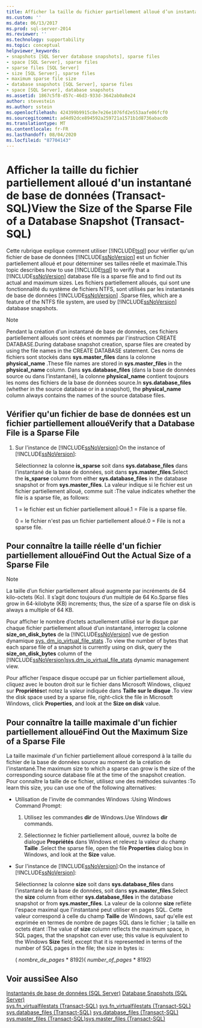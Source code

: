 ```yaml
---
title: Afficher la taille du fichier partiellement alloué d’un instantané de base de données (Transact-SQL) | Microsoft Docs
ms.custom: ''
ms.date: 06/13/2017
ms.prod: sql-server-2014
ms.reviewer: ''
ms.technology: supportability
ms.topic: conceptual
helpviewer_keywords:
- snapshots [SQL Server database snapshots], sparse files
- space [SQL Server], sparse files
- sparse files [SQL Server]
- size [SQL Server], sparse files
- maximum sparse file size
- database snapshots [SQL Server], sparse files
- space [SQL Server], database snapshots
ms.assetid: 1867c5f8-d57c-46d3-933d-3642ab0a8e24
author: stevestein
ms.author: sstein
ms.openlocfilehash: 424399b9915c8e7e26e1076fd2e553aafe06fcf0
ms.sourcegitcommit: ad4d92dce894592a259721a1571b1d8736abacdb
ms.translationtype: MT
ms.contentlocale: fr-FR
ms.lasthandoff: 08/04/2020
ms.locfileid: "87704143"
---
```

# <a name="view-the-size-of-the-sparse-file-of-a-database-snapshot-transact-sql"></a><span data-ttu-id="9d092-102">Afficher la taille du fichier partiellement alloué d'un instantané de base de données (Transact-SQL)</span><span class="sxs-lookup"><span data-stu-id="9d092-102">View the Size of the Sparse File of a Database Snapshot (Transact-SQL)</span></span>
  <span data-ttu-id="9d092-103">Cette rubrique explique comment utiliser [!INCLUDE[tsql](../../includes/tsql-md.md)] pour vérifier qu'un fichier de base de données [!INCLUDE[ssNoVersion](../../includes/ssnoversion-md.md)] est un fichier partiellement alloué et pour déterminer ses tailles réelle et maximale.</span><span class="sxs-lookup"><span data-stu-id="9d092-103">This topic describes how to use [!INCLUDE[tsql](../../includes/tsql-md.md)] to verify that a [!INCLUDE[ssNoVersion](../../includes/ssnoversion-md.md)] database file is a sparse file and to find out its actual and maximum sizes.</span></span> <span data-ttu-id="9d092-104">Les fichiers partiellement alloués, qui sont une fonctionnalité du système de fichiers NTFS, sont utilisés par les instantanés de base de données [!INCLUDE[ssNoVersion](../../includes/ssnoversion-md.md)] .</span><span class="sxs-lookup"><span data-stu-id="9d092-104">Sparse files, which are a feature of the NTFS file system, are used by [!INCLUDE[ssNoVersion](../../includes/ssnoversion-md.md)] database snapshots.</span></span>  
  
> [!NOTE]  
>  <span data-ttu-id="9d092-105">Pendant la création d'un instantané de base de données, ces fichiers partiellement alloués sont créés et nommés par l'instruction CREATE DATABASE.</span><span class="sxs-lookup"><span data-stu-id="9d092-105">During database snapshot creation, sparse files are created by using the file names in the CREATE DATABASE statement.</span></span> <span data-ttu-id="9d092-106">Ces noms de fichiers sont stockés dans **sys.master_files** dans la colonne **physical_name** .</span><span class="sxs-lookup"><span data-stu-id="9d092-106">These file names are stored in **sys.master_files** in the **physical_name** column.</span></span> <span data-ttu-id="9d092-107">Dans **sys.database_files** (dans la base de données source ou dans l’instantané), la colonne **physical_name** contient toujours les noms des fichiers de la base de données source.</span><span class="sxs-lookup"><span data-stu-id="9d092-107">In **sys.database_files** (whether in the source database or in a snapshot), the **physical_name** column always contains the names of the source database files.</span></span>  
  
## <a name="verify-that-a-database-file-is-a-sparse-file"></a><span data-ttu-id="9d092-108">Vérifier qu'un fichier de base de données est un fichier partiellement alloué</span><span class="sxs-lookup"><span data-stu-id="9d092-108">Verify that a Database File is a Sparse File</span></span>  
  
1.  <span data-ttu-id="9d092-109">Sur l'instance de [!INCLUDE[ssNoVersion](../../includes/ssnoversion-md.md)]:</span><span class="sxs-lookup"><span data-stu-id="9d092-109">On the instance of [!INCLUDE[ssNoVersion](../../includes/ssnoversion-md.md)]:</span></span>  
  
     <span data-ttu-id="9d092-110">Sélectionnez la colonne **is_sparse** soit dans **sys.database_files** dans l’instantané de la base de données, soit dans **sys.master_files**.</span><span class="sxs-lookup"><span data-stu-id="9d092-110">Select the **is_sparse** column from either **sys.database_files** in the database snapshot or from **sys.master_files**.</span></span> <span data-ttu-id="9d092-111">La valeur indique si le fichier est un fichier partiellement alloué, comme suit :</span><span class="sxs-lookup"><span data-stu-id="9d092-111">The value indicates whether the file is a sparse file, as follows:</span></span>  
  
     <span data-ttu-id="9d092-112">1 = le fichier est un fichier partiellement alloué.</span><span class="sxs-lookup"><span data-stu-id="9d092-112">1 = File is a sparse file.</span></span>  
  
     <span data-ttu-id="9d092-113">0 = le fichier n'est pas un fichier partiellement alloué.</span><span class="sxs-lookup"><span data-stu-id="9d092-113">0 = File is not a sparse file.</span></span>  
  
## <a name="find-out-the-actual-size-of-a-sparse-file"></a><span data-ttu-id="9d092-114">Pour connaître la taille réelle d'un fichier partiellement alloué</span><span class="sxs-lookup"><span data-stu-id="9d092-114">Find Out the Actual Size of a Sparse File</span></span>  
  
> [!NOTE]  
>  <span data-ttu-id="9d092-115">La taille d’un fichier partiellement alloué augmente par incréments de 64 kilo-octets (Ko). Il s’agit donc toujours d’un multiple de 64 Ko.</span><span class="sxs-lookup"><span data-stu-id="9d092-115">Sparse files grow in 64-kilobyte (KB) increments; thus, the size of a sparse file on disk is always a multiple of 64 KB.</span></span>  
  
 <span data-ttu-id="9d092-116">Pour afficher le nombre d’octets actuellement utilisé sur le disque par chaque fichier partiellement alloué d’un instantané, interrogez la colonne **size_on_disk_bytes** de la [!INCLUDE[ssNoVersion](../../includes/ssnoversion-md.md)] vue de gestion dynamique [sys. dm_io_virtual_file_stats](/sql/relational-databases/system-dynamic-management-views/sys-dm-io-virtual-file-stats-transact-sql) .</span><span class="sxs-lookup"><span data-stu-id="9d092-116">To view the number of bytes that each sparse file of a snapshot is currently using on disk, query the **size_on_disk_bytes** column of the [!INCLUDE[ssNoVersion](../../includes/ssnoversion-md.md)][sys.dm_io_virtual_file_stats](/sql/relational-databases/system-dynamic-management-views/sys-dm-io-virtual-file-stats-transact-sql) dynamic management view.</span></span>  
  
 <span data-ttu-id="9d092-117">Pour afficher l’espace disque occupé par un fichier partiellement alloué, cliquez avec le bouton droit sur le fichier dans Microsoft Windows, cliquez sur **Propriétés**et notez la valeur indiquée dans **Taille sur le disque** .</span><span class="sxs-lookup"><span data-stu-id="9d092-117">To view the disk space used by a sparse file, right-click the file in Microsoft Windows, click **Properties**, and look at the **Size on disk** value.</span></span>  
  
## <a name="find-out-the-maximum-size-of-a-sparse-file"></a><span data-ttu-id="9d092-118">Pour connaître la taille maximale d'un fichier partiellement alloué</span><span class="sxs-lookup"><span data-stu-id="9d092-118">Find Out the Maximum Size of a Sparse File</span></span>  
 <span data-ttu-id="9d092-119">La taille maximale d'un fichier partiellement alloué correspond à la taille du fichier de la base de données source au moment de la création de l'instantané.</span><span class="sxs-lookup"><span data-stu-id="9d092-119">The maximum size to which a sparse can grow is the size of the corresponding source database file at the time of the snapshot creation.</span></span> <span data-ttu-id="9d092-120">Pour connaître la taille de ce fichier, utilisez une des méthodes suivantes :</span><span class="sxs-lookup"><span data-stu-id="9d092-120">To learn this size, you can use one of the following alternatives:</span></span>  
  
-   <span data-ttu-id="9d092-121">Utilisation de l'invite de commandes Windows :</span><span class="sxs-lookup"><span data-stu-id="9d092-121">Using Windows Command Prompt:</span></span>  
  
    1.  <span data-ttu-id="9d092-122">Utilisez les commandes **dir** de Windows.</span><span class="sxs-lookup"><span data-stu-id="9d092-122">Use Windows **dir** commands.</span></span>  
  
    2.  <span data-ttu-id="9d092-123">Sélectionnez le fichier partiellement alloué, ouvrez la boîte de dialogue **Propriétés** dans Windows et relevez la valeur du champ **Taille** .</span><span class="sxs-lookup"><span data-stu-id="9d092-123">Select the sparse file, open the file **Properties** dialog box in Windows, and look at the **Size** value.</span></span>  
  
-   <span data-ttu-id="9d092-124">Sur l'instance de [!INCLUDE[ssNoVersion](../../includes/ssnoversion-md.md)]:</span><span class="sxs-lookup"><span data-stu-id="9d092-124">On the instance of [!INCLUDE[ssNoVersion](../../includes/ssnoversion-md.md)]:</span></span>  
  
     <span data-ttu-id="9d092-125">Sélectionnez la colonne **size** soit dans **sys.database_files** dans l’instantané de la base de données, soit dans **sys.master_files**.</span><span class="sxs-lookup"><span data-stu-id="9d092-125">Select the **size** column from either **sys.database_files** in the database snapshot or from **sys.master_files**.</span></span> <span data-ttu-id="9d092-126">La valeur de la colonne **size** reflète l'espace maximal que l'instantané peut utiliser en pages SQL. Cette valeur correspond à celle du champ **Taille** de Windows, sauf qu'elle est exprimée en termes de nombre de pages SQL dans le fichier ; la taille en octets étant :</span><span class="sxs-lookup"><span data-stu-id="9d092-126">The value of **size** column reflects the maximum space, in SQL pages, that the snapshot can ever use; this value is equivalent to the Windows **Size** field, except that it is represented in terms of the number of SQL pages in the file; the size in bytes is:</span></span>  
  
     <span data-ttu-id="9d092-127">( *nombre_de_pages* \* 8192)</span><span class="sxs-lookup"><span data-stu-id="9d092-127">( *number_of_pages* \* 8192)</span></span>  
  
## <a name="see-also"></a><span data-ttu-id="9d092-128">Voir aussi</span><span class="sxs-lookup"><span data-stu-id="9d092-128">See Also</span></span>  
 <span data-ttu-id="9d092-129">[Instantanés de base de données &#40;SQL Server&#41;](database-snapshots-sql-server.md) </span><span class="sxs-lookup"><span data-stu-id="9d092-129">[Database Snapshots &#40;SQL Server&#41;](database-snapshots-sql-server.md) </span></span>  
 <span data-ttu-id="9d092-130">[sys.fn_virtualfilestats &#40;Transact-SQL&#41;](/sql/relational-databases/system-functions/sys-fn-virtualfilestats-transact-sql) </span><span class="sxs-lookup"><span data-stu-id="9d092-130">[sys.fn_virtualfilestats &#40;Transact-SQL&#41;](/sql/relational-databases/system-functions/sys-fn-virtualfilestats-transact-sql) </span></span>  
 <span data-ttu-id="9d092-131">[sys.database_files &#40;Transact-SQL&#41;](/sql/relational-databases/system-catalog-views/sys-database-files-transact-sql) </span><span class="sxs-lookup"><span data-stu-id="9d092-131">[sys.database_files &#40;Transact-SQL&#41;](/sql/relational-databases/system-catalog-views/sys-database-files-transact-sql) </span></span>  
 [<span data-ttu-id="9d092-132">sys.master_files &#40;Transact-SQL&#41;</span><span class="sxs-lookup"><span data-stu-id="9d092-132">sys.master_files &#40;Transact-SQL&#41;</span></span>](/sql/relational-databases/system-catalog-views/sys-master-files-transact-sql)  
  
  
